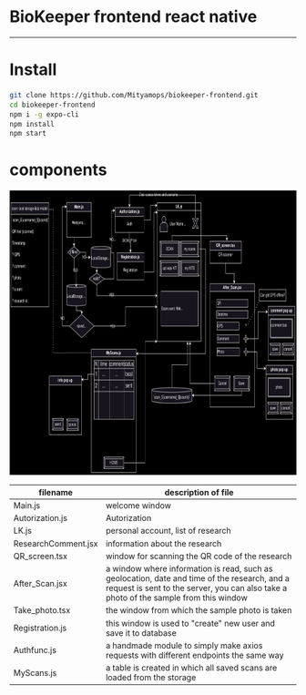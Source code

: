 # BioKeeper frontend react native
---------------------------------
# Install 
```sh
git clone https://github.com/Mityamops/biokeeper-frontend.git
cd biokeeper-frontend
npm i -g expo-cli
npm install
npm start
```

# components
<img src="readme_assets/screens_diagram.svg" width=100% height=500>

filename   | description of file
----------------------|----------------------
Main.js            | welcome window
Autorization.js     | Autorization
LK.js               |personal account, list of research
ResearchComment.jsx    | information about the research
QR_screen.tsx          | window for scanning the QR code of the research
After_Scan.jsx           | a window where information is read, such as    geolocation, date and time of the research, and a request is sent to the server, you can also take a photo of the sample from this window
Take_photo.tsx         | the window from which the sample photo is taken
Registration.js        | this window is used to "create" new user and save it to database
Authfunc.js            | a handmade module to simply make axios requests with different endpoints the same way
MyScans.js             | a table is created in which all saved scans are loaded from the storage